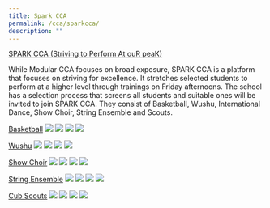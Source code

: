 ```yaml
---
title: Spark CCA
permalink: /cca/sparkcca/
description: ""
---
```

<u>SPARK CCA (Striving to Perform At ouR peaK)</u>

While Modular CCA focuses on broad exposure, SPARK CCA is a platform that focuses on striving for excellence. It stretches selected students to perform at a higher level through trainings on Friday afternoons. The school has a selection process that screens all students and suitable ones will be invited to join SPARK CCA. They consist of Basketball, Wushu, International Dance, Show Choir, String Ensemble and Scouts.

<u>Basketball</u>
![](/images/CCA%20Page/cca%2010%20.jpg)
![](/images/CCA%20Page/cca%2011.jpg)
![](/images/CCA%20Page/cca%2012%20%20.jpg)
![](/images/CCA%20Page/cca%2013.jpg)

<u>Wushu</u>
![](/images/CCA%20Page/cca%2014.jpg)
![](/images/CCA%20Page/cca%2015.jpg)
![](/images/CCA%20Page/cca%2016.jpg)
![](/images/CCA%20Page/cca%2017.jpg)

<u>Show Choir</u>
![](/images/CCA%20Page/cca%2018.jpg)
![](/images/CCA%20Page/cca%2019.jpg)
![](/images/CCA%20Page/cca%2020.jpg)
![](/images/CCA%20Page/cca%2021.jpg)

<u>String Ensemble</u>
![](/images/CCA%20Page/cca%2022.jpg)
![](/images/CCA%20Page/cca%2023.jpg)
![](/images/CCA%20Page/cca%2024.jpg)
![](/images/CCA%20Page/cca%2025.jpg)

<u>Cub Scouts</u>
![](/images/CCA%20Page/cca%2026.jpg)
![](/images/CCA%20Page/cca%2027.jpg)
![](/images/CCA%20Page/cca%2028.jpg)
![](/images/CCA%20Page/cca%2029.jpg)